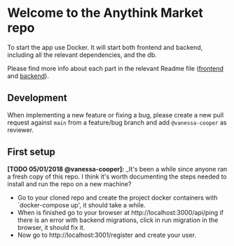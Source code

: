 # Welcome to the Anythink Market repo

To start the app use Docker. It will start both frontend and backend, including all the relevant dependencies, and the db.

Please find more info about each part in the relevant Readme file ([frontend](frontend/readme.md) and [backend](backend/README.md)).

## Development

When implementing a new feature or fixing a bug, please create a new pull request against `main` from a feature/bug branch and add `@vanessa-cooper` as reviewer.

## First setup

**[TODO 05/01/2018 @vanessa-cooper]:** _It's been a while since anyone ran a fresh copy of this repo. I think it's worth documenting the steps needed to install and run the repo on a new machine?

- Go to your cloned repo and create the project docker containers with `docker-compose up', it should take a while.
- When is finished go to your browser at http://localhost:3000/api/ping if there is an error with backend migrations, click in run migration in the browser, it should fix it.
- Now go to  http://localhost:3001/register and create your user.